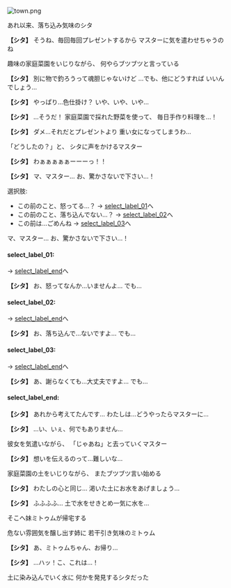 
![town.png](../images/backgrounds/town.png)

あれ以来、落ち込み気味のシタ

**【シタ】**
そうね、毎回毎回プレゼントするから
マスターに気を遣わせちゃうのね

趣味の家庭菜園をいじりながら、
何やらブツブツと言っている

**【シタ】**
別に物で釣ろうって魂胆じゃないけど
…でも、他にどうすれば
いいんでしょう…

**【シタ】**
やっぱり…色仕掛け？
いや、いや、いや…

**【シタ】**
…そうだ！
家庭菜園で採れた野菜を使って、
毎日手作り料理を…！

**【シタ】**
ダメ…それだとプレゼントより
重い女になってしまうわ…

「どうしたの？」と、
シタに声をかけるマスター

**【シタ】**
わぁぁぁぁぁーーーっ！！

**【シタ】**
マ、マスター…
お、驚かさないで下さい…！

選択肢:
- この前のこと、怒ってる…？ → [select_label_01](#select_label_01)へ
- この前のこと、落ち込んでない…？ → [select_label_02](#select_label_02)へ
- この前は…ごめんね → [select_label_03](#select_label_03)へ

マ、マスター…
お、驚かさないで下さい…！

#### select_label_01:
 → [select_label_end](#select_label_end)へ

**【シタ】**
お、怒ってなんか…いませんよ…
でも…

#### select_label_02:
 → [select_label_end](#select_label_end)へ

**【シタ】**
お、落ち込んで…ないですよ…
でも…

#### select_label_03:
 → [select_label_end](#select_label_end)へ

**【シタ】**
あ、謝らなくても…大丈夫ですよ…
でも…

#### select_label_end:

**【シタ】**
あれから考えてたんです…
わたしは…どうやったらマスターに…

**【シタ】**
…い、いぇ、何でもありません…

彼女を気遣いながら、
「じゃあね」と去っていくマスター

**【シタ】**
想いを伝えるのって…難しいな…

家庭菜園の土をいじりながら、
またブツブツ言い始める

**【シタ】**
わたしの心と同じ…
渇いた土にお水をあげましょう…

**【シタ】**
ふふふふ…
土で水をせきとめ一気に水を…

そこへ妹ミトゥムが帰宅する

危ない雰囲気を醸し出す姉に
若干引き気味のミトゥム

**【シタ】**
あ、ミトゥムちゃん、お帰り…

**【シタ】**
…ハッ！こ、これは…！

土に染み込んでいく水に
何かを発見するシタだった